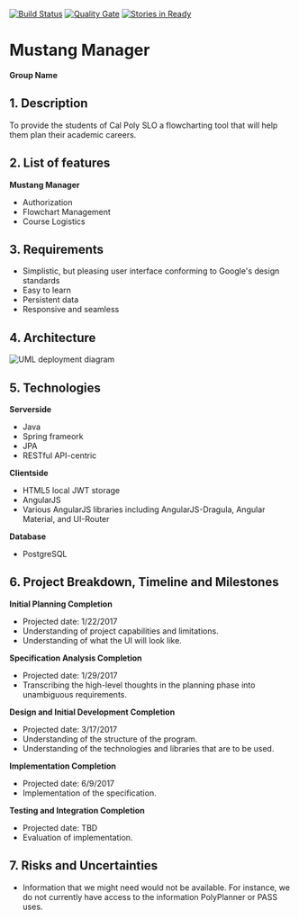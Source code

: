 [![Build Status](https://travis-ci.org/cpe308-309/Mustang-Manager.svg?branch=master)](https://travis-ci.org/cpe308-309/Mustang-Manager) [![Quality Gate](https://sonarqube.com/api/badges/gate?key=mustang.manager)](https://sonarqube.com/dashboard/index/mustang.manager) [![Stories in Ready](https://badge.waffle.io/cpe308-309/Group-name.png?label=ready&title=Ready)](https://waffle.io/cpe308-309/Mustang-Manager)

# Mustang Manager
__Group Name__

## 1. Description

To provide the students of Cal Poly SLO a flowcharting tool that will help them plan their academic careers.

## 2.	List of features

__Mustang Manager__
* Authorization
* Flowchart Management
* Course Logistics

## 3.	Requirements

* Simplistic, but pleasing user interface conforming to Google's design standards
* Easy to learn
* Persistent data
* Responsive and seamless

## 4.	Architecture

![UML deployment diagram](https://github.com/cpe308-309/Group-name/blob/wiki/Images/DeploymentDiagram.png)

## 5.	Technologies

__Serverside__
* Java
*   Spring frameork
*   JPA
* RESTful API-centric

__Clientside__
* HTML5 local JWT storage
* AngularJS
* Various AngularJS libraries including AngularJS-Dragula, Angular Material, and UI-Router

__Database__
* PostgreSQL

## 6.	Project Breakdown, Timeline and Milestones

__Initial Planning Completion__
* Projected date: 1/22/2017
* Understanding of project capabilities and limitations.
* Understanding of what the UI will look like.

__Specification Analysis Completion__
* Projected date: 1/29/2017
* Transcribing the high-level thoughts in the planning phase into unambiguous requirements. 

__Design and Initial Development Completion__
* Projected date: 3/17/2017
* Understanding of the structure of the program.
* Understanding of the technologies and libraries that are to be used.

__Implementation Completion__
* Projected date: 6/9/2017
* Implementation of the specification.

__Testing and Integration Completion__
* Projected date: TBD
* Evaluation of implementation.


## 7.	Risks and Uncertainties

* Information that we might need would not be available. For instance, we do not currently have access to the information PolyPlanner or PASS uses.
